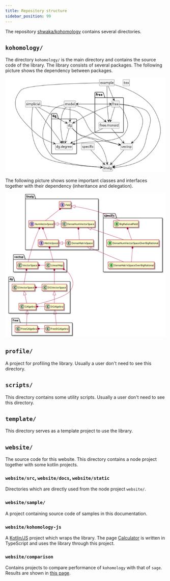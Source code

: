 ```yaml
---
title: Repository structure
sidebar_position: 99
---
```


The repository [shwaka/kohomology](https://github.com/shwaka/kohomology) contains several directories.

## `kohomology/`
The directory `kohomology/` is the main directory and contains the source code of the library.
The library consists of several packages.
The following picture shows the dependency between packages.

![dependency graph](/img/uml/depGraph.png)

The following picture shows some important classes and interfaces
together with their dependency (inheritance and delegation).

![packages](/img/uml/packages.png)

## `profile/`
A project for profiling the library.
Usually a user don't need to see this directory.

## `scripts/`
This directory contains some utility scripts.
Usually a user don't need to see this directory.

## `template/`
This directory serves as a template project to use the library.

## `website/`
The source code for this website.
This directory contains a node project together with some kotlin projects.

### `website/src`, `website/docs`, `website/static`
Directories which are directly used from the node project `website/`.

### `website/sample/`
A project containing source code of samples in this documentation.

### `website/kohomology-js`
A [Kotlin/JS](https://kotlinlang.org/docs/js-overview.html) project which wraps the library.
The page [Calculator](../calculator) is written in TypeScript and uses the library through this project.

### `website/comparison`
Contains projects to compare performance of `kohomology` with that of `sage`.
Results are shown in [this page](./comparison.mdx).
